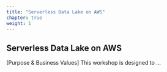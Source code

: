 ```yaml
---
title: "Serverless Data Lake on AWS"
chapter: true
weight: 1
---
```


## Serverless Data Lake on AWS

[Purpose & Business Values] This workshop is designed to ...